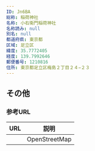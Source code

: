 ```yaml
---
ID: Jn6BA
総称: 稲荷神社
名称: 小右衛門稲荷神社
名称読み: null
別名: null
都道府県: 東京都
区域: 足立区
緯度: 35.7772405
経度: 139.7992646
郵便番号: 1210816
住所: 東京都足立区梅島２丁目２４−２３
---
```


## その他

### 参考URL

| URL | 説明          |
| --- | ------------- |
|     | OpenStreetMap |

